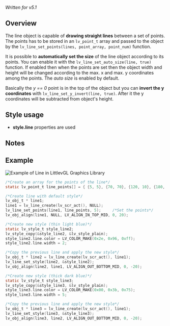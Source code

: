 _Written for v5.1_

## Overview

The line object is capable of **drawing straight lines** between a set of points. The points has to be stored in an `lv_point_t` array and passed to the object by the `lv_line_set_points(lines, point_array, point_num)` function. 

It is possible to **automatically set the size** of the line object according to its points. You can enable it with the `lv_line_set_auto_size(line, true)` function. If enabled then when the points are set then the object width and height will be changed according to the max. x and max. y coordinates among the points. The _auto size_ is enabled by default.

Basically the _y == 0_ point is in the top of the object but you can **invert the y coordinates** with `lv_line_set_y_invert(line, true)`. After it the y coordinates will be subtracted from object's height.

## Style usage

- **style.line** properties are used

## Notes

## Example

![Example of Line in LittlevGL Graphics Library ](http://docs.littlevgl.com/img/line-lv_line.png)

```c
/*Create an array for the points of the line*/
static lv_point_t line_points[] = { {5, 5}, {70, 70}, {120, 10}, {180, 60}, {240, 10} };

/*Create line with default style*/
lv_obj_t * line1;
line1 = lv_line_create(lv_scr_act(), NULL);
lv_line_set_points(line1, line_points, 5);     /*Set the points*/
lv_obj_align(line1, NULL, LV_ALIGN_IN_TOP_MID, 0, 20);

/*Create new style (thin light blue)*/
static lv_style_t style_line2;
lv_style_copy(&style_line2, &lv_style_plain);
style_line2.line.color = LV_COLOR_MAKE(0x2e, 0x96, 0xff);
style_line2.line.width = 2;

/*Copy the previous line and apply the new style*/
lv_obj_t * line2 = lv_line_create(lv_scr_act(), line1);
lv_line_set_style(line2, &style_line2);
lv_obj_align(line2, line1, LV_ALIGN_OUT_BOTTOM_MID, 0, -20);

/*Create new style (thick dark blue)*/
static lv_style_t style_line3;
lv_style_copy(&style_line3, &lv_style_plain);
style_line3.line.color = LV_COLOR_MAKE(0x00, 0x3b, 0x75);
style_line3.line.width = 5;

/*Copy the previous line and apply the new style*/
lv_obj_t * line3 = lv_line_create(lv_scr_act(), line1);
lv_line_set_style(line3, &style_line3);
lv_obj_align(line3, line2, LV_ALIGN_OUT_BOTTOM_MID, 0, -20);
```
